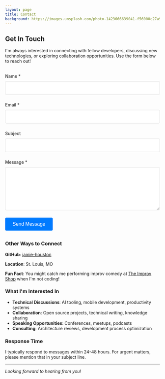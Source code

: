 ```yaml
---
layout: page
title: Contact
background: https://images.unsplash.com/photo-1423666639041-f56000c27a9a?ixlib=rb-4.0.3&ixid=M3wxMjA3fDB8MHxwaG90by1wYWdlfHx8fGVufDB8fHx8fA%3D%3D&auto=format&fit=crop&w=2074&q=80
---
```


## Get In Touch

I'm always interested in connecting with fellow developers, discussing new technologies, or exploring collaboration opportunities. Use the form below to reach out!

<form name="contact" method="POST" data-netlify="true" netlify-honeypot="bot-field" class="contact-form">
  <input type="hidden" name="form-name" value="contact">
  <div class="form-group">
    <label for="name">Name *</label>
    <input type="text" id="name" name="name" required class="form-control">
  </div>
  
  <div class="form-group">
    <label for="email">Email *</label>
    <input type="email" id="email" name="email" required class="form-control">
  </div>
  
  <div class="form-group">
    <label for="subject">Subject</label>
    <input type="text" id="subject" name="subject" class="form-control">
  </div>
  
  <div class="form-group">
    <label for="message">Message *</label>
    <textarea id="message" name="message" rows="6" required class="form-control"></textarea>
  </div>
  
  <!-- Honeypot field for spam protection -->
  <div style="display: none;">
    <label>Don't fill this out: <input name="bot-field" /></label>
  </div>
  
  <button type="submit" class="btn btn-primary">Send Message</button>
</form>

<style>
.contact-form {
  max-width: 600px;
  margin: 2rem 0;
}

.form-group {
  margin-bottom: 1.5rem;
}

.form-group label {
  display: block;
  margin-bottom: 0.5rem;
  font-weight: 500;
  color: #333;
}

.form-control {
  width: 100%;
  padding: 0.75rem;
  border: 1px solid #ddd;
  border-radius: 4px;
  font-size: 1rem;
  transition: border-color 0.3s ease;
}

.form-control:focus {
  outline: none;
  border-color: #007bff;
  box-shadow: 0 0 0 2px rgba(0, 123, 255, 0.25);
}

.btn {
  padding: 0.75rem 1.5rem;
  border: none;
  border-radius: 4px;
  font-size: 1rem;
  cursor: pointer;
  transition: background-color 0.3s ease;
}

.btn-primary {
  background-color: #007bff;
  color: white;
}

.btn-primary:hover {
  background-color: #0056b3;
}
</style>

### Other Ways to Connect

**GitHub**: [jamie-houston](https://github.com/jamie-houston)

**Location**: St. Louis, MO

**Fun Fact**: You might catch me performing improv comedy at [The Improv Shop](https://www.theimprovshop.com/) when I'm not coding!

### What I'm Interested In

- **Technical Discussions**: AI tooling, mobile development, productivity systems
- **Collaboration**: Open source projects, technical writing, knowledge sharing
- **Speaking Opportunities**: Conferences, meetups, podcasts
- **Consulting**: Architecture reviews, development process optimization

### Response Time

I typically respond to messages within 24-48 hours. For urgent matters, please mention that in your subject line.

---

*Looking forward to hearing from you!*